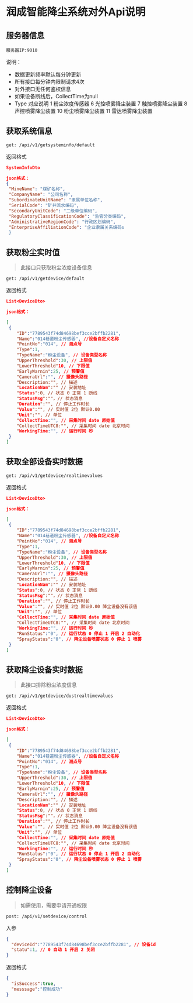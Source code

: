 # 润成智能降尘系统对外Api说明

## 服务器信息

```
服务器IP:9010 
```

 说明：

* 数据更新频率默认每分钟更新
* 所有接口每分钟内限制请求4次
* 对外接口无任何鉴权信息
* 如果设备断线后，CollectTime为null
* Type 对应说明 1 粉尘浓度传感器 6 光控喷雾降尘装置 7 触控喷雾降尘装置  8 声控喷雾降尘装置 10 粉尘喷雾降尘装置 11 雷达喷雾降尘装置

## 获取系统信息

```
get: /api/v1/getsysteminfo/default
```

返回格式

```json
SystemInfoDto

json格式：
{
 "MineName": "煤矿名称",
 "CompanyName": "公司名称",
 "SubordinateUnitName": "隶属单位名称",
 "SerialCode": "矿井流水编码",
 "SecondaryUnitCode": "二级单位编码",
 "RegulatoryClassificationCode": "监管分类编码",
 "AdministrativeRegionCode": "行政区划编码",
 "EnterpriseAffiliationCode": "企业隶属关系编码s
 }
```

## 获取粉尘实时值

> 此接口只获取粉尘浓度设备信息

```
get: /api/v1/getdevice/default
```

返回格式

```json
List<DeviceDto>

json格式：

[
 {
    "ID":"7789543f74d84698bef3cce2bffb2281", 
	"Name":"014巷道粉尘传感器", //设备自定义名称
    "PointNo":"014", // 测点号
    "Type":1, 
    "TypeName":"粉尘设备", // 设备类型名称
    "UpperThreshold":30, // 上限值
    "LowerThreshold"10, // 下限值
    "EarlyWarnin":25, // 预警值
    "CameraUrl":"", // 摄像头路径
    "Description:"", // 描述
    "LocationNam":"" // 安装地址    
	"Status":0, // 状态 0 正常 1 断线
	"StatusMsg":""，// 状态消息
	"Duration":"", // 停止工作时长 
	"Value":"", // 实时值 2位 默认0.00
	"Unit":"", // 单位
	"CollectTime:"", // 采集时间 date 原始值
	"CollectTimeUTC8:"", // 采集时间 date 北京时间
	"WorkingTime:"", // 运行时间 秒
 }
]
```

## 获取全部设备实时数据

```
get: /api/v1/getdevice/realtimevalues
```

返回格式

```json
List<DeviceDto>

json格式：

[
 {
    "ID":"7789543f74d84698bef3cce2bffb2281", 
	"Name":"014巷道粉尘传感器", //设备自定义名称
    "PointNo":"014", // 测点号
    "Type":1, 
    "TypeName":"粉尘设备", // 设备类型名称
    "UpperThreshold":30, // 上限值
    "LowerThreshold"10, // 下限值
    "EarlyWarnin":25, // 预警值
    "CameraUrl":"", // 摄像头路径
    "Description:"", // 描述
    "LocationNam":"" // 安装地址    
	"Status":0, // 状态 0 正常 1 断线
	"StatusMsg":""，// 状态消息
	"Duration":"", // 停止工作时长 
	"Value":"", // 实时值 2位 默认0.00 降尘设备没有该值
	"Unit":"", // 单位
	"CollectTime:"", // 采集时间 date 原始值
	"CollectTimeUTC8:"", // 采集时间 date 北京时间
	"WorkingTime:"", // 运行时间 秒
	"RunStatus":"0", // 运行状态 0 停止 1 开启 2 自动化
	"SprayStatus":"0", // 降尘设备喷雾状态 0 停止 1 喷雾
 }
]
```

## 获取降尘设备实时数据

> 此接口排除粉尘浓度信息
```
get: /api/v1/getdevice/dustrealtimevalues
```

返回格式

```json
List<DeviceDto>

json格式：

[
 {
    "ID":"7789543f74d84698bef3cce2bffb2281", 
	"Name":"014巷道粉尘传感器", //设备自定义名称
    "PointNo":"014", // 测点号
    "Type":1, 
    "TypeName":"粉尘设备", // 设备类型名称
    "UpperThreshold":30, // 上限值
    "LowerThreshold"10, // 下限值
    "EarlyWarnin":25, // 预警值
    "CameraUrl":"", // 摄像头路径
    "Description:"", // 描述
    "LocationNam":"" // 安装地址    
	"Status":0, // 状态 0 正常 1 断线
	"StatusMsg":""，// 状态消息
	"Duration":"", // 停止工作时长 
	"Value":"", // 实时值 2位 默认0.00 降尘设备没有该值
	"Unit":"", // 单位
	"CollectTime:"", // 采集时间 date 原始值
	"CollectTimeUTC8:"", // 采集时间 date 北京时间
	"WorkingTime:"", // 运行时间 秒
	"RunStatus":"0", // 运行状态 0 停止 1 开启 2 自动化
	"SprayStatus":"0", // 降尘设备喷雾状态 0 停止 1 喷雾
 }
]
```

## 控制降尘设备

> 如需使用，需要申请开通权限

```
post: /api/v1/setdevice/control
```

入参

```json
{ 
  "deviceId":"7789543f74d84698bef3cce2bffb2281", // 设备id
  "statu":1, // 0 自动 1 开启 2 关闭
}
```

返回格式

```json
{
  "isSuccess":true,
  "messsage":"控制成功"
}
```
